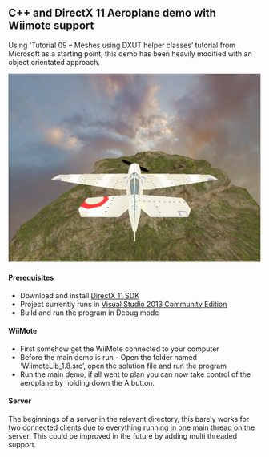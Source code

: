 ## C++ and DirectX 11 Aeroplane demo with Wiimote support
Using 'Tutorial 09 – Meshes using DXUT helper classes’ tutorial from Microsoft as a starting point, this demo has been heavily modified with an object orientated approach.

![Screenshot of demo in action](/screenshot.png)

#### Prerequisites 

* Download and install [DirectX 11 SDK](https://www.microsoft.com/en-us/download/details.aspx?id=6812)
* Project currently runs in [Visual Studio 2013 Community Edition](https://www.visualstudio.com/en-us/news/vs2013-community-vs.aspx)
* Build and run the program in Debug mode

#### WiiMote
* First somehow get the WiiMote connected to your computer
* Before the main demo is run - Open the folder named ‘WiimoteLib_1.8.src’, open the solution file and run the program
* Run the main demo, if all went to plan you can now take control of the aeroplane by holding down the A button.

#### Server
The beginnings of a server in the relevant directory, this barely works for two connected clients due to everything running in one main thread on the server. This could be improved in the future by adding multi threaded support.
